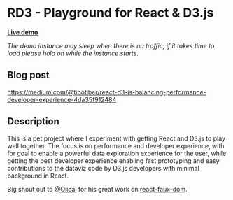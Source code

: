 # RD3 - Playground for React & D3.js
**[Live demo](https://rd3.now.sh)**

*The demo instance may sleep when there is no traffic, if it takes time to load please hold on while the instance starts.*

## Blog post
https://medium.com/@tibotiber/react-d3-js-balancing-performance-developer-experience-4da35f912484

## Description
This is a pet project where I experiment with getting React and D3.js to play well together. The focus is on performance and developer experience, with for goal to enable a powerful data exploration experience for the user, while getting the best developer experience enabling fast prototyping and easy contributions to the dataviz code by D3.js developers with minimal background in React.

Big shout out to [@Olical](https://github.com/Olical) for his great work on [react-faux-dom](https://github.com/Olical/react-faux-dom).
